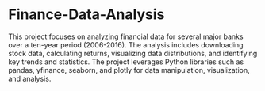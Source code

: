# Finance-Data-Analysis
This project focuses on analyzing financial data for several major banks over a ten-year period (2006-2016). The analysis includes downloading stock data, calculating returns, visualizing data distributions, and identifying key trends and statistics. The project leverages Python libraries such as pandas, yfinance, seaborn, and plotly for data manipulation, visualization, and analysis.
